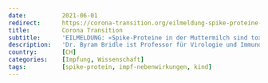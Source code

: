 ```yaml
---
date:          2021-06-01
redirect:      https://corona-transition.org/eilmeldung-spike-proteine-in-der-muttermilch-sind-toxisch
title:         Corona Transition
subtitle:      'EILMELDUNG: «Spike-Proteine in der Muttermilch sind toxisch»'
description:   'Dr. Byram Bridle ist Professor für Virologie und Immunologie an der kanadischen University of Guelph. Vor wenigen Tagen hat sich Bridle mit einer (...)'
country:       [CH]
categories:    [Impfung, Wissenschaft]
tags:          [spike-protein, impf-nebenwirkungen, kind]
---
```

